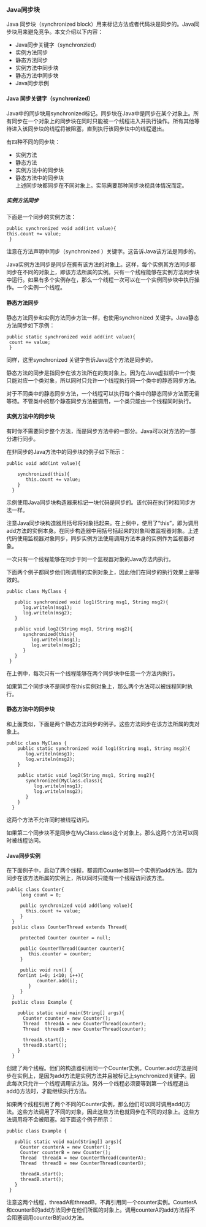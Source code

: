 ### Java同步块  

Java 同步块（synchronized block）用来标记方法或者代码块是同步的。Java同步块用来避免竞争。本文介绍以下内容：  

- Java同步关键字（synchronzied）
- 实例方法同步
- 静态方法同步
- 实例方法中同步块
- 静态方法中同步块
- Java同步示例

#### Java 同步关键字（synchronized）  

Java中的同步块用synchronized标记。同步块在Java中是同步在某个对象上。所有同步在一个对象上的同步块在同时只能被一个线程进入并执行操作。所有其他等待进入该同步块的线程将被阻塞，直到执行该同步块中的线程退出。  

有四种不同的同步块：  

- 实例方法
- 静态方法
- 实例方法中的同步块
- 静态方法中的同步块  
上述同步块都同步在不同对象上。实际需要那种同步块视具体情况而定。  

##### 实例方法同步

下面是一个同步的实例方法：  
```
public synchronized void add(int value){
this.count += value;
 }
```  

注意在方法声明中同步（synchronized ）关键字。这告诉Java该方法是同步的。  

Java实例方法同步是同步在拥有该方法的对象上。这样，每个实例其方法同步都同步在不同的对象上，即该方法所属的实例。只有一个线程能够在实例方法同步块中运行。如果有多个实例存在，那么一个线程一次可以在一个实例同步块中执行操作。一个实例一个线程。  

#### 静态方法同步  

静态方法同步和实例方法同步方法一样，也使用synchronized 关键字。Java静态方法同步如下示例：  
```
public static synchronized void add(int value){
 count += value;
 }
```  

同样，这里synchronized 关键字告诉Java这个方法是同步的。  

静态方法的同步是指同步在该方法所在的类对象上。因为在Java虚拟机中一个类只能对应一个类对象，所以同时只允许一个线程执行同一个类中的静态同步方法。  
 
对于不同类中的静态同步方法，一个线程可以执行每个类中的静态同步方法而无需等待。不管类中的那个静态同步方法被调用，一个类只能由一个线程同时执行。  

#### 实例方法中的同步块  

有时你不需要同步整个方法，而是同步方法中的一部分。Java可以对方法的一部分进行同步。  

在非同步的Java方法中的同步块的例子如下所示：  
```
public void add(int value){
 
    synchronized(this){
       this.count += value;
    }
  }
```  

示例使用Java同步块构造器来标记一块代码是同步的。该代码在执行时和同步方法一样。  

注意Java同步块构造器用括号将对象括起来。在上例中，使用了“this”，即为调用add方法的实例本身。在同步构造器中用括号括起来的对象叫做监视器对象。上述代码使用监视器对象同步，同步实例方法使用调用方法本身的实例作为监视器对象。  

一次只有一个线程能够在同步于同一个监视器对象的Java方法内执行。  

下面两个例子都同步他们所调用的实例对象上，因此他们在同步的执行效果上是等效的。  
```  
public class MyClass {
 
   public synchronized void log1(String msg1, String msg2){
      log.writeln(msg1);
      log.writeln(msg2);
   }
 
   public void log2(String msg1, String msg2){
      synchronized(this){
         log.writeln(msg1);
         log.writeln(msg2);
      }
   }
 }
```  

在上例中，每次只有一个线程能够在两个同步块中任意一个方法内执行。  

如果第二个同步块不是同步在this实例对象上，那么两个方法可以被线程同时执行。  

#### 静态方法中的同步块  

和上面类似，下面是两个静态方法同步的例子。这些方法同步在该方法所属的类对象上。  
```
public class MyClass {
    public static synchronized void log1(String msg1, String msg2){
       log.writeln(msg1);
       log.writeln(msg2);
    }
 
    public static void log2(String msg1, String msg2){
       synchronized(MyClass.class){
          log.writeln(msg1);
          log.writeln(msg2);
       }
    }
  }
```  

这两个方法不允许同时被线程访问。  

如果第二个同步块不是同步在MyClass.class这个对象上。那么这两个方法可以同时被线程访问。  

#### Java同步实例  

在下面例子中，启动了两个线程，都调用Counter类同一个实例的add方法。因为同步在该方法所属的实例上，所以同时只能有一个线程访问该方法。  
```
public class Counter{
     long count = 0;

     public synchronized void add(long value){
       this.count += value;
     }
  }
  public class CounterThread extends Thread{

     protected Counter counter = null;

     public CounterThread(Counter counter){
        this.counter = counter;
     }

     public void run() {
	for(int i=0; i<10; i++){
           counter.add(i);
        }
     }
  }
  public class Example {

    public static void main(String[] args){
      Counter counter = new Counter();
      Thread  threadA = new CounterThread(counter);
      Thread  threadB = new CounterThread(counter);

      threadA.start();
      threadB.start();
    }
  }
```  

创建了两个线程。他们的构造器引用同一个Counter实例。Counter.add方法是同步在实例上，是因为add方法是实例方法并且被标记上synchronized关键字。因此每次只允许一个线程调用该方法。另外一个线程必须要等到第一个线程退出add()方法时，才能继续执行方法。  

如果两个线程引用了两个不同的Counter实例，那么他们可以同时调用add()方法。这些方法调用了不同的对象，因此这些方法也就同步在不同的对象上。这些方法调用将不会被阻塞。如下面这个例子所示：  

```
public class Example {

   public static void main(String[] args){
     Counter counterA = new Counter();
     Counter counterB = new Counter();
     Thread  threadA = new CounterThread(counterA);
     Thread  threadB = new CounterThread(counterB);

     threadA.start();
     threadB.start();
   }
 }
```  

注意这两个线程，threadA和threadB，不再引用同一个counter实例。CounterA和counterB的add方法同步在他们所属的对象上。调用counterA的add方法将不会阻塞调用counterB的add方法。  